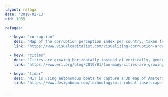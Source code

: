 ```yaml
---
layout: rafaga
date: '2019-02-13'
rid: 1035

rafagas:

  - keyw: "corruption"
    desc: "Map of the corruption perception index per country, taken from 2018 Transparency International data"
    link: "https://www.visualcapitalist.com/visualizing-corruption-around-the-world/"

  - keyw: "cities"
    desc: "Cities are growing horizontally instead of vertically, generating sustainability problems and environmental inequalities"
    link: "https://www.wri.org/blog/2019/01/too-many-cities-are-growing-out-rather-3-reasons-s-problem"

  - keyw: "lidar"
    desc: "MIT is using autonomous boats to capture a 3D map of Amsterdam from the city channels"
    link: "https://www.designboom.com/technology/mit-roboat-laserscape-amsterdam-canals-01-30-2019"

---
```

